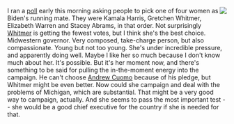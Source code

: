 <img src="http://scripting.com/images/2019/12/19/crush.png" border="0" align="right">I ran a <a href="https://twitter.com/davewiner/status/1251089277620019200">poll</a> early this morning asking people to pick one of four women as Biden's running mate. They were Kamala Harris, Gretchen Whitmer, Elizabeth Warren and Stacey Abrams, in that order. Not surprisingly <a href="https://en.wikipedia.org/wiki/Gretchen_Whitmer">Whitmer</a> is getting the fewest votes, but I think she's the best choice. Midwestern governor. Very composed, take-charge person, but also compassionate. Young but not too young. She's under incredible pressure, and apparently doing well. Maybe I like her so much because I don't know much about her. It's possible. But it's her moment now, and there's something to be said for pulling the in-the-moment energy into the campaign. He can't choose <a href="http://this.how/cuomo/">Andrew Cuomo</a> because of his pledge, but Whitmer might be even better. Now could she campaign and deal with the problems of Michigan, which are substantial. That might be a very good way to campaign, actually. And she seems to pass the most important test -- she would be a good chief executive for the country if she is needed for that.  
